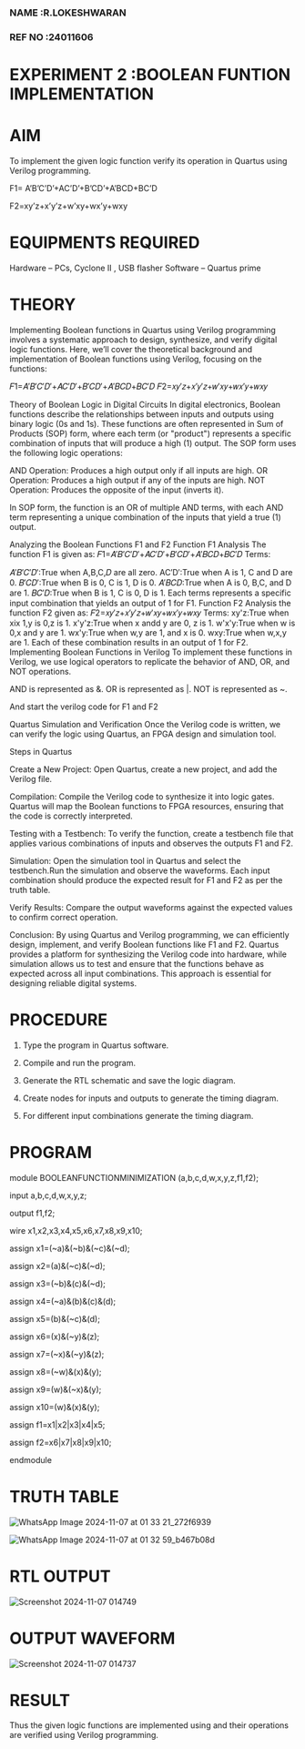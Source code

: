 ### NAME        :R.LOKESHWARAN
### REF NO      :24011606  

# EXPERIMENT  2  :BOOLEAN FUNTION IMPLEMENTATION 


# AIM

To implement the given logic function verify its operation in Quartus using Verilog programming.

F1= A’B’C’D’+AC’D’+B’CD’+A’BCD+BC’D 

F2=xy’z+x’y’z+w’xy+wx’y+wxy

# EQUIPMENTS REQUIRED 
Hardware – PCs, Cyclone II , USB flasher 
Software – Quartus prime

# THEORY
Implementing Boolean functions in Quartus using Verilog programming involves a systematic approach to design, synthesize, and verify digital logic functions. Here, we’ll cover the theoretical background and implementation of Boolean functions using Verilog, focusing on the functions:

𝐹1=𝐴′𝐵′𝐶′𝐷′+𝐴𝐶′𝐷′+𝐵′𝐶𝐷′+𝐴′𝐵𝐶𝐷+𝐵𝐶′𝐷 𝐹2=𝑥𝑦′𝑧+𝑥′𝑦′𝑧+𝑤′𝑥𝑦+𝑤𝑥′𝑦+𝑤𝑥𝑦

Theory of Boolean Logic in Digital Circuits In digital electronics, Boolean functions describe the relationships between inputs and outputs using binary logic (0s and 1s). These functions are often represented in Sum of Products (SOP) form, where each term (or "product") represents a specific combination of inputs that will produce a high (1) output. The SOP form uses the following logic operations:

AND Operation: Produces a high output only if all inputs are high. OR Operation: Produces a high output if any of the inputs are high. NOT Operation: Produces the opposite of the input (inverts it).

In SOP form, the function is an OR of multiple AND terms, with each AND term representing a unique combination of the inputs that yield a true (1) output.

Analyzing the Boolean Functions F1 and F2 Function F1 Analysis The function F1 is given as: 𝐹1=𝐴′𝐵′𝐶′𝐷′+𝐴𝐶′𝐷′+𝐵′𝐶𝐷′+𝐴′𝐵𝐶𝐷+𝐵𝐶′𝐷 Terms:

𝐴′𝐵′𝐶′𝐷′:True when A,B,C,𝐷 are all zero.
AC′D′:True when A is 1, C and D are 0.
𝐵′𝐶𝐷′:True when B is 0, C is 1, D is 0.
𝐴′𝐵𝐶𝐷:True when A is 0, B,C, and D are 1.
𝐵𝐶′𝐷:True when B is 1, C is 0, D is 1. Each terms represents a specific input combination that yields an output of 1 for F1. Function F2 Analysis the function F2 given as: 𝐹2=𝑥𝑦′𝑧+𝑥′𝑦′𝑧+𝑤′𝑥𝑦+𝑤𝑥′𝑦+𝑤𝑥𝑦 Terms:
xy'z:True when xix 1,y is 0,z is 1.
x'y'z:True when x andd y are 0, z is 1.
w'x'y:True when w is 0,x and y are 1.
wx'y:True when w,y are 1, and x is 0.
wxy:True when w,x,y are 1. Each of these combination results in an output of 1 for F2.
Implementing Boolean Functions in Verilog To implement these functions in Verilog, we use logical operators to replicate the behavior of AND, OR, and NOT operations.

AND is represented as &. OR is represented as |. NOT is represented as ~.

And start the verilog code for F1 and F2

Quartus Simulation and Verification Once the Verilog code is written, we can verify the logic using Quartus, an FPGA design and simulation tool.

Steps in Quartus

Create a New Project: Open Quartus, create a new project, and add the Verilog file.

Compilation: Compile the Verilog code to synthesize it into logic gates. Quartus will map the Boolean functions to FPGA resources, ensuring that the code is correctly interpreted.

Testing with a Testbench: To verify the function, create a testbench file that applies various combinations of inputs and observes the outputs F1 and F2.

Simulation: Open the simulation tool in Quartus and select the testbench.Run the simulation and observe the waveforms. Each input combination should produce the expected result for F1 and F2 as per the truth table.

Verify Results: Compare the output waveforms against the expected values to confirm correct operation.

Conclusion: By using Quartus and Verilog programming, we can efficiently design, implement, and verify Boolean functions like F1 and F2. Quartus provides a platform for synthesizing the Verilog code into hardware, while simulation allows us to test and ensure that the functions behave as expected across all input combinations. This approach is essential for designing reliable digital systems.

# PROCEDURE 

1.	Type the program in Quartus software.

2.	Compile and run the program.

3.	Generate the RTL schematic and save the logic diagram.

4.	Create nodes for inputs and outputs to generate the timing diagram.

5.	For different input combinations generate the timing diagram.


# PROGRAM
 module BOOLEANFUNCTIONMINIMIZATION (a,b,c,d,w,x,y,z,f1,f2);
 
 input a,b,c,d,w,x,y,z;
 
 output f1,f2;
 
 wire x1,x2,x3,x4,x5,x6,x7,x8,x9,x10;
 
 assign x1=(~a)&(~b)&(~c)&(~d);
 
 assign x2=(a)&(~c)&(~d);

 assign x3=(~b)&(c)&(~d);
 
 assign x4=(~a)&(b)&(c)&(d);
 
 assign x5=(b)&(~c)&(d);
 
 assign x6=(x)&(~y)&(z);
 
 assign x7=(~x)&(~y)&(z);
 
 assign x8=(~w)&(x)&(y);
 
 assign x9=(w)&(~x)&(y);
 
 assign x10=(w)&(x)&(y);
 
 assign f1=x1|x2|x3|x4|x5;
 
 assign f2=x6|x7|x8|x9|x10;
 
 endmodule

# TRUTH TABLE

![WhatsApp Image 2024-11-07 at 01 33 21_272f6939](https://github.com/user-attachments/assets/6173506d-eb3f-4d80-bc66-c7d1827ab88e)

![WhatsApp Image 2024-11-07 at 01 32 59_b467b08d](https://github.com/user-attachments/assets/049670a4-8f06-459f-8d79-b91bad82e710)

# RTL OUTPUT 

![Screenshot 2024-11-07 014749](https://github.com/user-attachments/assets/1c73b6c7-9f27-47b1-add7-c2e2a87afb81)


# OUTPUT WAVEFORM

![Screenshot 2024-11-07 014737](https://github.com/user-attachments/assets/a3b4e48e-fe7e-43f8-954b-35f7a77dd643)


# RESULT

Thus the given logic functions are implemented using and their operations are verified using Verilog programming.

